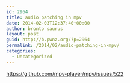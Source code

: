 ```yaml
---
id: 2964
title: audio patching in mpv
date: 2014-02-03T12:37:40+00:00
author: bronto saurus
layout: post
guid: http://b.pwnz.org/?p=2964
permalink: /2014/02/audio-patching-in-mpv/
categories:
  - Uncategorized
---
```

<https://github.com/mpv-player/mpv/issues/522>